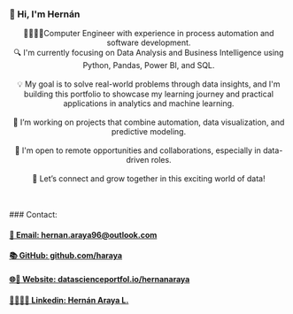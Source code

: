### 👋 Hi, I'm Hernán
<p style="text-align: center;">
👨🏻‍💻🤖Computer Engineer with experience in process automation and software development.
<br>🔍 I'm currently focusing on Data Analysis and Business Intelligence using Python, Pandas, Power BI, and SQL.<br>
<br>💡 My goal is to solve real-world problems through data insights, and I'm building this portfolio to showcase my learning journey and practical applications in analytics and machine learning.<br>
<br>📌 I’m working on projects that combine automation, data visualization, and predictive modeling.<br>
<br>🚀 I'm open to remote opportunities and collaborations, especially in data-driven roles.<br>
<br>💼 Let’s connect and grow together in this exciting world of data!<br>
<br><br>
 </p>
### Contact:
<h4>
     <a href="mailto:hernan.araya96@outlook.com" style="text-align: center;">
     📧 Email: hernan.araya96@outlook.com
     </a>
</h4>
<h4>
     <a href="https://github.com/haraya" style="text-align: center;">
     📚 GitHub: github.com/haraya
     </a>
</h4>
<h4>
     <a href="https://www.datascienceportfol.io/hernanaraya" style="text-align: center;">
     🌐🚀 Website: datascienceportfol.io/hernanaraya
     </a>
</h4>
<h4>
     <a href="https://www.linkedin.com/in/hernanarayalopez/" style="text-align: center;">
     💼🧑🏻‍💻 Linkedin: Hernán Araya L.
     </a>
</h4>



